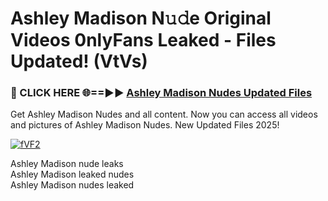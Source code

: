 # ﻿Ashley Madison N𝚞𝚍e Original Videos 0nlyFans Leaked - Files Updated! (VtVs)

### 🔴 CLICK HERE 🌐==►► [﻿Ashley Madison Nudes Updated Files](https://lkdvds.com/ashley-madison)

Get ﻿Ashley Madison Nudes and all content. Now you can access all videos and pictures of ﻿Ashley Madison Nudes. New Updated Files 2025!

[![fVF2](https://i.imgur.com/TnHtlc8.gif)](https://lkdvds.com/ashley-madison)

﻿Ashley Madison nude leaks<br>
﻿Ashley Madison leaked nudes<br>
﻿Ashley Madison nudes leaked
